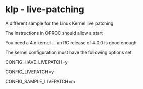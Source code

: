 klp - live-patching
============

A different sample for the Linux Kernel live patching 

The instructions in OPROC should allow a start

You need a 4.x kernel ... an RC release of 4.0.0 is good enough.

The kernel configuration must have the following options set

 CONFIG_HAVE_LIVEPATCH=y

 CONFIG_LIVEPATCH=y

 CONFIG_SAMPLE_LIVEPATCH=m



